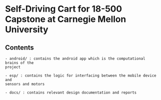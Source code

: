 # Self-Driving Cart for 18-500 Capstone at Carnegie Mellon University

## Contents

```
- android/ : contains the android app which is the computational brains of the
project

- esp/ : contains the logic for interfacing between the mobile device and
sensors and motors

- docs/ : contains relevant design documentation and reports
```
